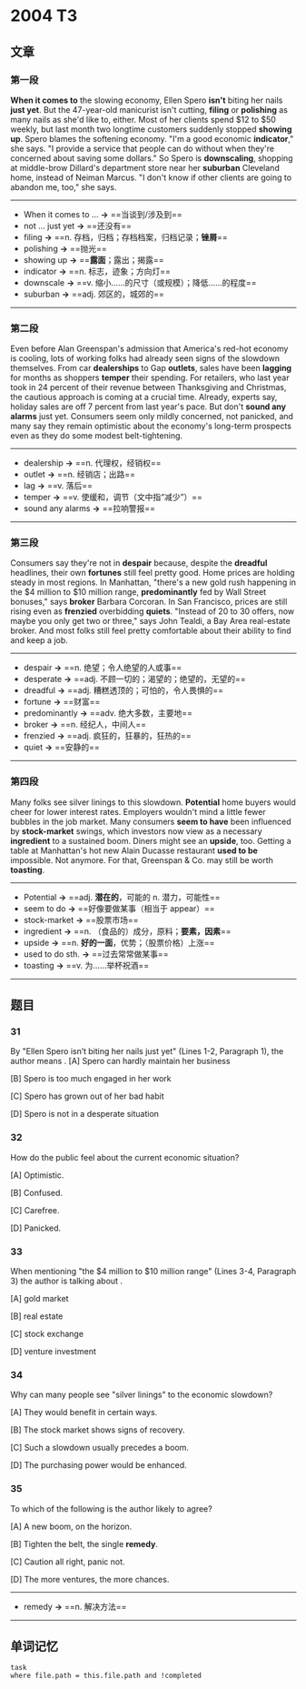 
# 2004 T3

## 文章

### 第一段

**When it comes to** the slowing economy, Ellen Spero **isn't** biting her nails **just yet**. But the 47-year-old manicurist isn't cutting, **filing** or **polishing** as many nails as she'd like to, either. Most of her clients spend $12 to $50 weekly, but last month two longtime customers suddenly stopped **showing up**. Spero blames the softening economy. "I'm a good economic **indicator**," she says. "I provide a service that people can do without when they're concerned about saving some dollars." So Spero is **downscaling**, shopping at middle-brow Dillard's department store near her **suburban** Cleveland home, instead of Neiman Marcus. "I don't know if other clients are going to abandon me, too," she says. 

---

- When it comes to ...  **→** ==当谈到/涉及到==
- not ... just yet **→** ==还没有==
- filing **→** ==n. 存档，归档；存档档案，归档记录；**锉屑**==
- polishing **→** ==抛光==
- showing up **→** ==**露面**；露出；揭露==
- indicator **→** ==n. 标志，迹象；方向灯==
- downscale **→** ==v. 缩小……的尺寸（或规模）；降低……的程度==
- suburban **→** ==adj. 郊区的，城郊的==

---

### 第二段

Even before Alan Greenspan's admission that America's red-hot economy is cooling, lots of working folks had already seen signs of the slowdown themselves. From car **dealerships** to Gap **outlets**, sales have been **lagging** for months as shoppers **temper** their spending. For retailers, who last year took in 24 percent of their revenue between Thanksgiving and Christmas, the cautious approach is coming at a crucial time. Already, experts say, holiday sales are off 7 percent from last year's pace. But don't **sound any alarms** just yet. Consumers seem only mildly concerned, not panicked, and many say they remain optimistic about the economy's long-term prospects even as they do some modest belt-tightening. 

---

- dealership **→** ==n. 代理权，经销权==
- outlet **→** ==n. 经销店；出路==
- lag **→** ==v. 落后==
- temper **→** ==v. 使缓和，调节（文中指“减少”）==
- sound any alarms **→** ==拉响警报==

---

### 第三段

Consumers say they're not in **despair** because, despite the **dreadful** headlines, their own **fortunes** still feel pretty good. Home prices are holding steady in most regions. In Manhattan, "there's a new gold rush happening in the $4 million to $10 million range, **predominantly** fed by Wall Street bonuses," says **broker** Barbara Corcoran. In San Francisco, prices are still rising even as **frenzied** overbidding **quiets**. "Instead of 20 to 30 offers, now maybe you only get two or three," says John Tealdi, a Bay Area real-estate broker. And most folks still feel pretty comfortable about their ability to find and keep a job.

---

- despair **→** ==n. 绝望；令人绝望的人或事==
- desperate **→** ==adj. 不顾一切的；渴望的；绝望的，无望的==
- dreadful **→** ==adj. 糟糕透顶的；可怕的，令人畏惧的==
- fortune **→** ==财富==
- predominantly **→** ==adv. 绝大多数，主要地==
- broker **→** ==n. 经纪人，中间人==
- frenzied **→** ==adj. 疯狂的，狂暴的，狂热的==
- quiet **→** ==安静的==

---

### 第四段

Many folks see silver linings to this slowdown. **Potential** home buyers would cheer for lower interest rates. Employers wouldn't mind a little fewer bubbles in the job market. Many consumers **seem to have** been influenced by **stock-market** swings, which investors now view as a necessary **ingredient** to a sustained boom. Diners might see an **upside**, too. Getting a table at Manhattan's hot new Alain Ducasse restaurant **used to be** impossible. Not anymore. For that, Greenspan & Co. may still be worth **toasting**.

---

- Potential **→** ==adj. **潜在的**，可能的 n. 潜力，可能性==
- seem to do **→** ==好像要做某事（相当于 appear）==
- stock-market **→** ==股票市场==
- ingredient **→** ==n. （食品的）成分，原料；**要素，因素**==
- upside **→** ==n. **好的一面**，优势；（股票价格）上涨==
- used to do sth. **→** ==过去常常做某事==
- toasting **→** ==v. 为……举杯祝酒==

---

## 题目

### 31

By "Ellen Spero isn’t biting her nails just yet" (Lines 1-2, Paragraph 1), the author means
 	.
[A] Spero can hardly maintain her business 

[B] Spero is too much engaged in her work 

[C] Spero has grown out of her bad habit

[D] Spero is not in a desperate situation

### 32

How do the public feel about the current economic situation? 

[A] Optimistic.

[B] Confused. 

[C] Carefree. 

[D] Panicked.

### 33

When mentioning "the $4 million to $10 million range" (Lines 3-4, Paragraph 3) the author is talking about	. 

[A] gold market

[B] real estate

[C] stock exchange

[D] venture investment

### 34

Why can many people see "silver linings" to the economic slowdown? 

[A] They would benefit in certain ways.

[B] The stock market shows signs of recovery.

[C] Such a slowdown usually precedes a boom. 

[D] The purchasing power would be enhanced.

### 35

To which of the following is the author likely to agree? 

[A] A new boom, on the horizon.

[B] Tighten the belt, the single **remedy**. 

[C] Caution all right, panic not.

[D] The more ventures, the more chances.

---

- remedy **→** ==n. 解决方法==

---

## 单词记忆

```dataview
task
where file.path = this.file.path and !completed
```